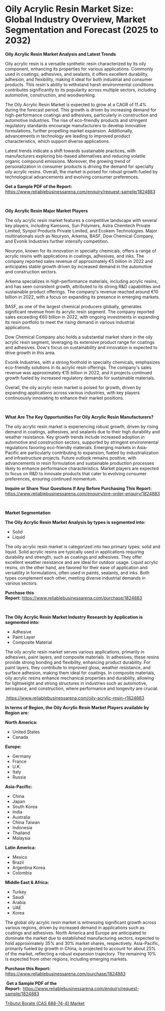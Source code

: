 <p><h1>Oily Acrylic Resin Market Size: Global Industry Overview, Market Segmentation and Forecast (2025 to 2032)</h1></p><p><strong>Oily Acrylic Resin Market Analysis and Latest Trends</strong></p>
<p><p>Oily acrylic resin is a versatile synthetic resin characterized by its oily component, enhancing its properties for various applications. Commonly used in coatings, adhesives, and sealants, it offers excellent durability, adhesion, and flexibility, making it ideal for both industrial and consumer products. This resin's ability to withstand harsh environmental conditions contributes significantly to its popularity across multiple sectors, including automotive, construction, and woodworking.</p><p>The Oily Acrylic Resin Market is expected to grow at a CAGR of 11.4% during the forecast period. This growth is driven by increasing demand for high-performance coatings and adhesives, particularly in construction and automotive industries. The rise of eco-friendly products and stringent regulatory standards encourage manufacturers to develop innovative formulations, further propelling market expansion. Additionally, advancements in technology are leading to improved product characteristics, which support diverse applications.</p><p>Latest trends indicate a shift towards sustainable practices, with manufacturers exploring bio-based alternatives and reducing volatile organic compound emissions. Moreover, the growing trend of personalization in consumer products is driving the demand for specialty oily acrylic resins. Overall, the market is poised for robust growth fueled by technological advancements and evolving consumer preferences.</p></p>
<p><strong>Get a Sample PDF of the Report:&nbsp;</strong> <a href="https://www.reliablebusinessarena.com/enquiry/request-sample/1824883?utm_campaign=3566&utm_medium=2&utm_source=Github&utm_content=ia&utm_term=03042025&utm_id=oily-acrylic-resin">https://www.reliablebusinessarena.com/enquiry/request-sample/1824883</a></p>
<p>&nbsp;</p>
<p><strong>Oily Acrylic Resin Major Market Players</strong></p>
<p><p>The oily acrylic resin market features a competitive landscape with several key players, including Kamsons, Sun Polymers, Astra Chemtech Private Limited, Synpol Products Private Limited, and Ecokem Technologies. Major multinationals such as Nouryon, Arkema, BASF, Dow Chemical Company, and Evonik Industries further intensify competition.</p><p>Nouryon, known for its innovation in specialty chemicals, offers a range of acrylic resins with applications in coatings, adhesives, and inks. The company reported sales revenue of approximately €5 billion in 2022 and anticipates stable growth driven by increased demand in the automotive and construction sectors.</p><p>Arkema specializes in high-performance materials, including acrylic resins, and has seen consistent growth, attributed to its strong R&D capabilities and sustainable product offerings. The company's revenue reached around €10 billion in 2022, with a focus on expanding its presence in emerging markets.</p><p>BASF, as one of the largest chemical producers globally, generates significant revenue from its acrylic resin segment. The company reported sales exceeding €60 billion in 2022, with ongoing investments in expanding its resin portfolio to meet the rising demand in various industrial applications.</p><p>Dow Chemical Company also holds a substantial market share in the oily acrylic resin segment, leveraging its extensive product range for coatings and adhesives. Dow's focus on sustainability and innovation is expected to drive growth in this area.</p><p>Evonik Industries, with a strong foothold in specialty chemicals, emphasizes eco-friendly solutions in its acrylic resin offerings. The company's sales revenue was approximately €15 billion in 2022, and it projects continued growth fueled by increased regulatory demands for sustainable materials.</p><p>Overall, the oily acrylic resin market is poised for growth, driven by expanding applications across various industries, with key players continuously innovating to enhance their market positions.</p></p>
<p>&nbsp;</p>
<p><strong>What Are The Key Opportunities For Oily Acrylic Resin Manufacturers?</strong></p>
<p><p>The oily acrylic resin market is experiencing robust growth, driven by rising demand in coatings, adhesives, and sealants due to their high durability and weather resistance. Key growth trends include increased adoption in automotive and construction sectors, supported by stringent environmental regulations favoring eco-friendly materials. Emerging markets in Asia-Pacific are particularly contributing to expansion, fueled by industrialization and infrastructure projects. Future outlook remains positive, with advancements in resin formulation and sustainable production processes likely to enhance performance characteristics. Market players are expected to focus on R&D to innovate products that cater to evolving consumer preferences, ensuring continued momentum.</p></p>
<p><strong>Inquire or Share Your Questions If Any Before Purchasing This Report:</strong> <a href="https://www.reliablebusinessarena.com/enquiry/pre-order-enquiry/1824883?utm_campaign=3566&utm_medium=2&utm_source=Github&utm_content=ia&utm_term=03042025&utm_id=oily-acrylic-resin">https://www.reliablebusinessarena.com/enquiry/pre-order-enquiry/1824883</a></p>
<p>&nbsp;</p>
<p><strong>Market Segmentation</strong></p>
<p><strong>The Oily Acrylic Resin Market Analysis by types is segmented into:</strong></p>
<p><ul><li>Solid</li><li>Liquid</li></ul></p>
<p><p>The oily acrylic resin market is categorized into two primary types: solid and liquid. Solid acrylic resins are typically used in applications requiring durability and strength, such as coatings and adhesives. They offer excellent weather resistance and are ideal for outdoor usage. Liquid acrylic resins, on the other hand, are favored for their ease of application and versatility in formulations, often used in paints, sealants, and inks. Both types complement each other, meeting diverse industrial demands in various sectors.</p></p>
<p><strong>Purchase this Report:&nbsp;</strong><a href="https://www.reliablebusinessarena.com/purchase/1824883?utm_campaign=3566&utm_medium=2&utm_source=Github&utm_content=ia&utm_term=03042025&utm_id=oily-acrylic-resin">https://www.reliablebusinessarena.com/purchase/1824883</a></p>
<p>&nbsp;</p>
<p><strong>The Oily Acrylic Resin Market Industry Research by Application is segmented into:</strong></p>
<p><ul><li>Adhesive</li><li>Paint Layer</li><li>Composite Material</li></ul></p>
<p><p>The oily acrylic resin market serves various applications, primarily in adhesives, paint layers, and composite materials. In adhesives, these resins provide strong bonding and flexibility, enhancing product durability. For paint layers, they contribute to improved gloss, weather resistance, and surface adhesion, making them ideal for coatings. In composite materials, oily acrylic resins enhance mechanical properties and durability, allowing for lightweight and strong structures in industries such as automotive, aerospace, and construction, where performance and longevity are crucial.</p></p>
<p><a href="https://www.reliablebusinessarena.com/oily-acrylic-resin-r1824883?utm_campaign=3566&utm_medium=2&utm_source=Github&utm_content=ia&utm_term=03042025&utm_id=oily-acrylic-resin">&nbsp;https://www.reliablebusinessarena.com/oily-acrylic-resin-r1824883</a></p>
<p><strong>In terms of Region, the Oily Acrylic Resin Market Players available by Region are:</strong></p>
<p>
    <p> <strong> North America: </strong>
        <ul>
            <li>United States</li>
            <li>Canada</li>
        </ul>
        </p> 
    <p> <strong> Europe: </strong>
        <ul>
            <li>Germany</li>
            <li>France</li>
            <li>U.K.</li>
            <li>Italy</li>
            <li>Russia</li>
        </ul>
        </p> 
    <p> <strong> Asia-Pacific: </strong>
        <ul>
            <li>China</li>
            <li>Japan</li>
            <li>South Korea</li>
            <li>India</li>
            <li>Australia</li>
            <li>China Taiwan</li>
            <li>Indonesia</li>
            <li>Thailand</li>
            <li>Malaysia</li>
        </ul>
        </p> 
    <p> <strong> Latin America: </strong>
        <ul>
            <li>Mexico</li>
            <li>Brazil</li>
            <li>Argentina Korea</li>
            <li>Colombia</li>
        </ul>
        </p> 
    <p> <strong> Middle East & Africa: </strong>
        <ul>
            <li>Turkey</li>
            <li>Saudi</li>
            <li>Arabia</li>
            <li>UAE</li>
            <li>Korea</li>
        </ul>
    </p>
    </p>
<p><p>The global oily acrylic resin market is witnessing significant growth across various regions, driven by increased demand in applications such as coatings and adhesives. North America and Europe are anticipated to dominate the market due to established manufacturing sectors, expected to hold approximately 35% and 30% market shares, respectively. Asia-Pacific, primarily fueled by growth in China, is projected to account for about 25% of the market, reflecting a robust expansion trajectory. The remaining 10% is expected from other regions, including emerging markets.</p></p>
<p><strong>Purchase this Report: </strong><a href="https://www.reliablebusinessarena.com/purchase/1824883?utm_campaign=3566&utm_medium=2&utm_source=Github&utm_content=ia&utm_term=03042025&utm_id=oily-acrylic-resin">https://www.reliablebusinessarena.com/purchase/1824883</a></p>
<p>&nbsp;<strong>Get a Sample PDF of the Report:&nbsp;&nbsp;</strong><a href="https://www.reliablebusinessarena.com/enquiry/request-sample/1824883?utm_campaign=3566&utm_medium=2&utm_source=Github&utm_content=ia&utm_term=03042025&utm_id=oily-acrylic-resin">https://www.reliablebusinessarena.com/enquiry/request-sample/1824883</a></p>
<p><strong></strong></p>
<p><p><a href="https://github.com/marteionun0/Market-Research-Report-List-1/blob/main/tributyl-borate-cas-688-74-4-market.md?utm_campaign=3566&utm_medium=2&utm_source=Github&utm_content=ia&utm_term=03042025&utm_id=oily-acrylic-resin">Tributyl Borate (CAS 688-74-4) Market</a></p></p>